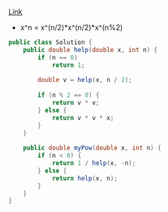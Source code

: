 [Link](https://leetcode.com/problems/powx-n/)

* x^n = x^(n/2)*x^(n/2)*x^(n%2)

```java
public class Solution {
    public double help(double x, int n) {
        if (n == 0)
            return 1;
 
        double v = help(x, n / 2);
 
        if (n % 2 == 0) {
            return v * v;
        } else {
            return v * v * x;
        }
    }
 
    public double myPow(double x, int n) {
        if (n < 0) {
            return 1 / help(x, -n);
        } else {
            return help(x, n);
        }
    }
}
```
